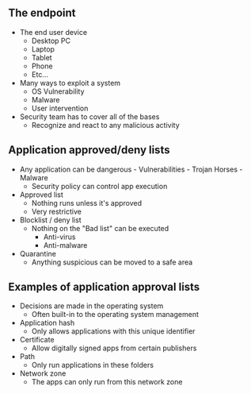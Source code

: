 ## The endpoint
- The end user device
	- Desktop PC
	- Laptop
	- Tablet
	- Phone
	- Etc...
- Many ways to exploit a system
	- OS Vulnerability
	- Malware
	- User intervention
- Security team has to cover all of the bases
	- Recognize and react to any malicious activity
## Application approved/deny lists
- Any application can be dangerous
		- Vulnerabilities
		- Trojan Horses
		- Malware
	- Security policy can control app execution
- Approved list
	- Nothing runs unless it's approved
	- Very restrictive
- Blocklist / deny list
	- Nothing on the "Bad list" can be executed
		- Anti-virus
		- Anti-malware
- Quarantine
	- Anything suspicious can be moved to a safe area
## Examples of application approval lists
- Decisions are made in the operating system
	- Often built-in to the operating system management
- Application hash
	- Only allows applications with this unique identifier
- Certificate
	- Allow digitally signed apps from certain publishers
- Path
	- Only run applications in these folders
- Network zone
	- The apps can only run from this network zone

